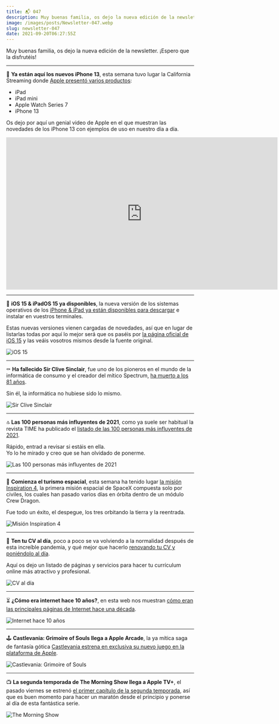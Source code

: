 ```yaml
---
title: 📬 047
description: Muy buenas familia, os dejo la nueva edición de la newsletter. ¡Espero que la disfrutéis!
image: /images/posts/Newsletter-047.webp
slug: newsletter-047
date: 2021-09-20T06:27:55Z
---
```


Muy buenas familia, os dejo la nueva edición de la newsletter. ¡Espero que la disfrutéis!

---

📱 **Ya están aquí los nuevos iPhone 13**, esta semana tuvo lugar la California Streaming donde [Apple presentó varios productos](https://ajra.substack.com/p/iphone13):

- iPad
- iPad mini
- Apple Watch Series 7
- iPhone 13

Os dejo por aquí un genial video de Apple en el que muestran las novedades de los iPhone 13 con ejemplos de uso en nuestro día a día.

<iframe src="https://www.youtube-nocookie.com/embed/72cAe_2LAFQ?rel=0&amp;autoplay=0&amp;showinfo=0&amp;enablejsapi=0" frameborder="0" loading="lazy" gesture="media" allow="autoplay; fullscreen" allowautoplay="true" allowfullscreen="true" width="728" height="409"></iframe>

---

📲 **iOS 15 & iPadOS 15 ya disponibles**, la nueva versión de los sistemas operativos de los [iPhone & iPad ya están disponibles para descargar](https://www.apple.com/ios/ios-15/) e instalar en vuestros terminales.

Estas nuevas versiones vienen cargadas de novedades, así que en lugar de listarlas todas por aquí lo mejor será que os paséis por [la página oficial de iOS 15](https://www.apple.com/ios/ios-15/) y las veáis vosotros mismos desde la fuente original.

![iOS 15](https://bucketeer-e05bbc84-baa3-437e-9518-adb32be77984.s3.amazonaws.com/public/images/7f358ba7-d4de-47a9-90eb-5cb0ed8128cb_1777x854.png)

---

⚰️ **Ha fallecido Sir Clive Sinclair**, fue uno de los pioneros en el mundo de la informática de consumo y el creador del mítico Spectrum, [ha muerto a los 81 años](https://www.microsiervos.com/archivo/ordenadores/dep-sir-clive-sinclair-zx-81-spectrum.html).

Sin él, la informática no hubiese sido lo mismo.

![Sir Clive Sinclair](https://bucketeer-e05bbc84-baa3-437e-9518-adb32be77984.s3.amazonaws.com/public/images/ee5e73fe-7724-464d-af19-5d228d679a3d_1180x663.jpeg)

---

🔝 **Las 100 personas más influyentes de 2021**, como ya suele ser habitual la revista TIME ha publicado el [listado de las 100 personas más influyentes de 2021](https://time.com/collection/100-most-influential-people-2021/).

Rápido, entrad a revisar si estáis en ella.  
Yo lo he mirado y creo que se han olvidado de ponerme.

![Las 100 personas más influyentes de 2021](https://bucketeer-e05bbc84-baa3-437e-9518-adb32be77984.s3.amazonaws.com/public/images/dd0b6857-3da4-4b77-9880-ae7f92b35d56_1430x799.png)

---

🚀 **Comienza el turismo espacial**, esta semana ha tenido lugar [la misión Inspiration 4](https://es.gizmodo.com/todo-lo-que-debes-saber-sobre-inspiration4-la-primera-1847666994), la primera misión espacial de SpaceX compuesta solo por civiles, los cuales han pasado varios días en órbita dentro de un módulo Crew Dragon.

Fue todo un éxito, el despegue, los tres orbitando la tierra y la reentrada.

![Misión Inspiration 4](https://bucketeer-e05bbc84-baa3-437e-9518-adb32be77984.s3.amazonaws.com/public/images/2ceb7d72-9797-4c78-baf6-cb57a80bcb9f_965x543.webp)

---

📄 **Ten tu CV al día**, poco a poco se va volviendo a la normalidad después de esta increíble pandemia, y qué mejor que hacerlo [renovando tu CV y poniéndolo al día](https://www.genbeta.com/paso-a-paso/siete-paginas-servicios-para-hacer-tu-curriculum-online).

Aquí os dejo un listado de páginas y servicios para hacer tu currículum online más atractivo y profesional.

![CV al día](https://bucketeer-e05bbc84-baa3-437e-9518-adb32be77984.s3.amazonaws.com/public/images/fda43b57-ea05-4885-972f-516cf7501762_1366x797.jpeg)

---

⏳ **¿Cómo era internet hace 10 años?**, en esta web nos muestran [cómo eran las principales páginas de Internet hace una década](https://neal.fun/ten-years-ago/).

![Internet hace 10 años](https://bucketeer-e05bbc84-baa3-437e-9518-adb32be77984.s3.amazonaws.com/public/images/42ba8341-8982-4962-b5ea-829b5c53e631_2059x966.png)

---

🕹 **Castlevania: Grimoire of Souls llega a Apple Arcade**, la ya mítica saga de fantasía gótica [Castlevania estrena en exclusiva su nuevo juego en la plataforma de Apple](https://apps.apple.com/us/app/castlevania-grimoire-of-souls/id1552347138?l=es).

![Castlevania: Grimoire of Souls](https://bucketeer-e05bbc84-baa3-437e-9518-adb32be77984.s3.amazonaws.com/public/images/0d03d3ec-3cd5-4d07-80bd-2def03f6abda_924x540.jpeg)

---

📺 **La segunda temporada de The Morning Show llega a Apple TV+**, el pasado viernes se estrenó [el primer capítulo de la segunda temporada](https://tv.apple.com/us/show/the-morning-show/umc.cmc.25tn3v8ku4b39tr6ccgb8nl6m), así que es buen momento para hacer un maratón desde el principio y ponerse al día de esta fantástica serie.

![The Morning Show](https://bucketeer-e05bbc84-baa3-437e-9518-adb32be77984.s3.amazonaws.com/public/images/b837b7a0-d1da-4783-8215-2f6ada033ef9_1200x628.jpeg)